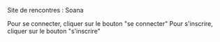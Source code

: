 Site de rencontres : Soana 

Pour se connecter, cliquer sur le bouton "se connecter"
Pour s'inscrire, cliquer sur le bouton "s'inscrire"